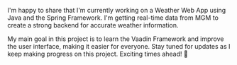 I'm happy to share that I'm currently working on a Weather Web App using Java and the Spring Framework. I'm getting real-time data from MGM to create a strong backend for accurate weather information.


My main goal in this project is to learn the Vaadin Framework and improve the user interface, making it easier for everyone. Stay tuned for updates as I keep making progress on this project. Exciting times ahead! 🚀


